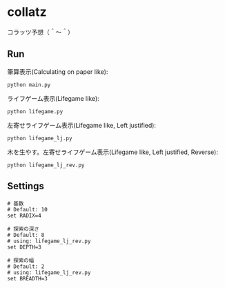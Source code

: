 # collatz

コラッツ予想（＾～＾）

## Run

筆算表示(Calculating on paper like):  

```shell
python main.py
```

ライフゲーム表示(Lifegame like):  

```shell
python lifegame.py
```

左寄せライフゲーム表示(Lifegame like, Left justified):  

```shell
python lifegame_lj.py
```

木を生やす。左寄せライフゲーム表示(Lifegame like, Left justified, Reverse):  

```shell
python lifegame_lj_rev.py
```

## Settings

```shell
# 基数
# Default: 10
set RADIX=4

# 探索の深さ
# Default: 8
# using: lifegame_lj_rev.py
set DEPTH=3

# 探索の幅
# Default: 2
# using: lifegame_lj_rev.py
set BREADTH=3
```
